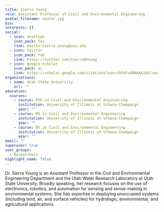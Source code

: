 ```yaml
---
title: Sierra Young
role: Assistant Professor of Civil and Environmental Engineering
avatar_filename: avatar.jpg
bio: 
interests: []
social:
  - icon: envelope
    icon_pack: fas
    link: mailto:sierra.young@usu.edu
  - icon: twitter
    icon_pack: fab
    link: https://twitter.com/SierraNYoung
  - icon: google-scholar
    icon_pack: ai
    link: https://scholar.google.com/citations?user=hFhFuUMAAAAJ&hl=en
organizations:
  - name: Utah State University
    url: ""
education:
  courses:
    - course: PhD in Civil and Environmental Engineering
      institution: University of Illinois at Urbana-Champaign
      year: ""
    - course: MS in Civil and Environmental Engineering
      institution: University of Illinois at Urbana-Champaign
      year: ""
    - course: BS in Civil and Environmental Engineering
      institution: University of Illinois at Urbana-Champaign
      year: ""
email: ""
superuser: true
user_groups:
  - Researchers
highlight_name: false
---
```


Dr. Sierra Young is an Assistant Professor in the Civil and Environmental Engineering Department and the Utah Water Research Laboratory at Utah State University. Broadly speaking, her research focuses on the use of electronics, robotics, and automation for sensing and sense-making in environmental systems. She has expertise in deploying unoccupied systems (including land, air, and surface vehicles) for hydrologic, environmental, and agricultural applications.

